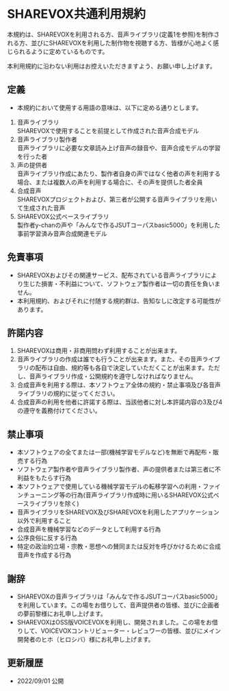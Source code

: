 # SHAREVOX共通利用規約

本規約は、SHAREVOXを利用される方、音声ライブラリ(定義1を参照)を制作される方、並びにSHAREVOXを利用した制作物を視聴する方、皆様が心地よく感じられるように定めているものです。

本利用規約に沿わない利用はお控えいただきますよう、お願い申し上げます。

## 定義

- 本規約において使用する用語の意味は、以下に定める通りとします。
1. 音声ライブラリ  
SHAREVOXで使用することを前提として作成された音声合成モデル
2. 音声ライブラリ製作者  
音声ライブラリに必要な文章読み上げ音声の録音や、音声合成モデルの学習を行った者
3. 声の提供者  
音声ライブラリ作成にあたり、製作者自身の声ではなく他者の声を利用する場合、または複数人の声を利用する場合に、その声を提供した者全員
4. 合成音声  
SHAREVOXプロジェクトおよび、第三者が公開する音声ライブラリを用いて生成された音声
5. SHAREVOX公式ベースライブラリ  
製作者y-chanの声や「みんなで作るJSUTコーパスbasic5000」を利用した事前学習済み音声合成関連モデル

## 免責事項

- SHAREVOXおよびその関連サービス、配布されている音声ライブラリにより生じた損害・不利益について、ソフトウェア製作者は一切の責任を負いません。
- 本利用規約、およびそれに付随する規約群は、告知なしに改定する可能性があります。

## 許諾内容

1. SHAREVOXは商用・非商用問わず利用することが出来ます。
2. 音声ライブラリの作成は誰でも行うことが出来ます。また、その音声ライブラリの配布は自由、規約等も各自で決定していただくことが出来ます。ただし、音声ライブラリ作成・公開規約を遵守しなければなりません。
3. 合成音声を利用する際は、本ソフトウェア全体の規約・禁止事項及び各音声ライブラリの規約に従ってください。
4. 合成音声の利用を他者に許諾する際は、当該他者に対し本許諾内容の3及び4の遵守を義務付けてください。

## 禁止事項

- 本ソフトウェアの全てまたは一部(機械学習モデルなど)を無断で再配布・販売する行為
- ソフトウェア製作者や音声ライブラリ製作者、声の提供者または第三者に不利益をもたらす行為
- 本ソフトウェアで使用している機械学習モデルの転移学習への利用・ファインチューニング等の行為(音声ライブラリ作成時に用いるSHAREVOX公式ベースライブラリを除く)
- 音声ライブラリをSHAREVOX及びSHAREVOXを利用したアプリケーション以外で利用すること
- 合成音声を機械学習などのデータとして利用する行為
- 公序良俗に反する行為
- 特定の政治的立場・宗教・思想への賛同または反対を呼びかけるために合成音声を作成する行為

## 謝辞

- SHAREVOXの音声ライブラリは「みんなで作るJSUTコーパスbasic5000」を利用しています。この場をお借りして、音声提供者の皆様、並びに企画者の夢前黎様にお礼申し上げます。
- SHAREVOXはOSS版VOICEVOXを利用し、開発されました。この場をお借りして、VOICEVOXコントリビューター・レビュワーの皆様、並びにメイン開発者のヒホ（ヒロシバ）様にお礼申し上げます。

## 更新履歴

- 2022/09/01 公開
